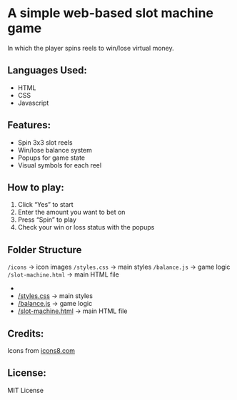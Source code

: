 # A simple web-based slot machine game
In which the player spins reels to win/lose virtual money.

## Languages Used:
* HTML
* CSS
* Javascript

## Features:
* Spin 3x3 slot reels
* Win/lose balance system
* Popups for game state
* Visual symbols for each reel

## How to play:
1. Click “Yes” to start
2. Enter the amount you want to bet on
3. Press “Spin” to play
4. Check your win or loss status with the popups

## Folder Structure
`/icons` → icon images
`/styles.css` → main styles
`/balance.js` → game logic
`/slot-machine.html` → main HTML file

*
* [/styles.css](styles.css) → main styles
* [/balance.js](balance.js) → game logic
* [/slot-machine.html](slot-machine.html) → main HTML file

## Credits:
Icons from [icons8.com](https://icons8.com/)

## License:
MIT License
